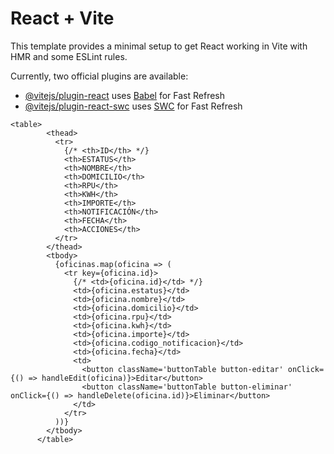 # React + Vite

This template provides a minimal setup to get React working in Vite with HMR and some ESLint rules.

Currently, two official plugins are available:

- [@vitejs/plugin-react](https://github.com/vitejs/vite-plugin-react/blob/main/packages/plugin-react/README.md) uses [Babel](https://babeljs.io/) for Fast Refresh
- [@vitejs/plugin-react-swc](https://github.com/vitejs/vite-plugin-react-swc) uses [SWC](https://swc.rs/) for Fast Refresh

```
<table>
        <thead>
          <tr>
            {/* <th>ID</th> */}
            <th>ESTATUS</th>
            <th>NOMBRE</th>
            <th>DOMICILIO</th>
            <th>RPU</th>
            <th>KWH</th>
            <th>IMPORTE</th>
            <th>NOTIFICACIÓN</th>
            <th>FECHA</th>
            <th>ACCIONES</th>
          </tr>
        </thead>
        <tbody>
          {oficinas.map(oficina => (
            <tr key={oficina.id}>
              {/* <td>{oficina.id}</td> */}
              <td>{oficina.estatus}</td>
              <td>{oficina.nombre}</td>
              <td>{oficina.domicilio}</td>
              <td>{oficina.rpu}</td>
              <td>{oficina.kwh}</td>
              <td>{oficina.importe}</td>
              <td>{oficina.codigo_notificacion}</td>
              <td>{oficina.fecha}</td>
              <td>
                <button className='buttonTable button-editar' onClick={() => handleEdit(oficina)}>Editar</button>
                <button className='buttonTable button-eliminar' onClick={() => handleDelete(oficina.id)}>Eliminar</button>
              </td>
            </tr>
          ))}
        </tbody>
      </table>

```
